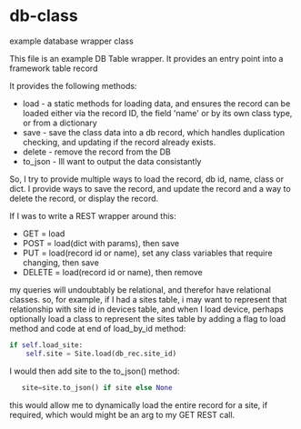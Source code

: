 # db-class
example database wrapper class

This file is an example DB Table wrapper. It provides an entry point into a framework table record

It provides the following methods:
  
  * load - a static methods for loading data, and ensures the record can be loaded either via the record ID, the field 'name' or by its own class type, or from a dictionary
  * save - save the class data into a db record, which handles duplication checking, and updating if the record already exists.
  * delete - remove the record from the DB
  * to_json - Ill want to output the data consistantly   
  

So, I try to provide multiple ways to load the record, db id, name, class or dict.
I provide ways to save the record, and update the record and a way to delete the record, or display the record.

If I was to write a REST wrapper around this:

  * GET = load
  * POST = load(dict with params), then save
  * PUT = load(record id or name), set any class variables that require changing, then save
  * DELETE = load(record id or name), then remove


my queries will undoubtably be relational, and therefor have relational classes.
so, for example, if I had a sites table, i may want to represent that relationship with site id in devices table, and when I load device, perhaps optionally load a class to represent the sites table by adding a flag to load method and code at end of load_by_id method:

  ```python
  if self.load_site:
      self.site = Site.load(db_rec.site_id)
  ```
  
  I would then add site to the to_json() method:
    
  ```python
     site=site.to_json() if site else None
  ```
    
  this would allow me to dynamically load the entire record for a site, if required, which would might be an arg to my GET REST call.
  
  
